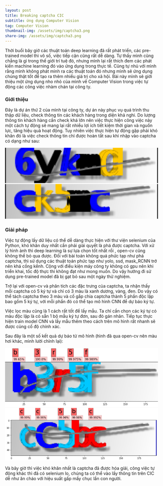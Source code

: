 ```yaml
---
layout: post
title: Breaking captcha CIC
subtitle: ứng dụng Computer Vision
tag: Computer Vision
thumbnail-img: /assets/img/captcha3.png
share-img: /assets/img/captcha3.png
---
```




Thời buổi bây giờ các thuật toán deep learning đã rất phát triển, các pre-trained model thì vô số, việc tiếp cận cũng rất dễ dàng. Tự thấy mình cũng chẳng là gì trong thế giới trí tuệ đó, nhưng mình lại rất thích đem các phát kiến machine learning đó vào ứng dụng trong thực tế. Cũng tự nhủ với mình rằng mình không phát minh ra các thuật toán đó nhưng mình sẽ ứng dụng chúng thật tốt để tạo ra thêm nhiều giá trị cho xã hội. Bài này mình sẽ giới thiệu một ứng dụng nho nhỏ của mình về Computer Vision trong việc tự động các công việc nhàm chán tại công ty.

### Giới thiệu  
Đây là dự án thứ 2 của mình tại công ty, dự án này phục vụ quá trình thu thập dữ liệu, check thông tin các khách hàng trong diện khả nghi. Do lượng thông tin khách hàng cần check khá lớn nên việc thực hiện công việc này một cách tự động sẽ mang lại rất nhiều lợi ích tiết kiệm thời gian và nguồn lực, tăng hiệu quả hoạt động.
Tuy nhiên việc thực hiện tự động gặp phải khó khăn đó là việc check thông tin chỉ được hoàn tất sau khi nhập vào captcha có dạng như sau: 

<img src="/assets/img/captcha0.png" width="700" />

<img src="/assets/img/captcha1.png" width="700" />


### Giải pháp

Việc tự động lấy dữ liệu có thể dễ dàng thực hiện với thư viện selenium của Python, khó khăn duy nhất cần phải giải quyết là phá được captcha.
Với xử lý hình ảnh thì deep learning là sự lựa chọn tốt nhất rồi , open-cv cũng không thể bỏ qua được. Đối với bài toán không quá phức tạp như phá captcha, thì sử dụng các thuật toán phức tạp như yolo, ssd, mask_RCNN trở nên khá cồng kềnh.  Cộng với điều kiện máy công ty không có gpu nên khi triển khai, tốc độ thực thi không đạt như mong muốn. Do vậy hướng đi sử dụng pre-trained model đã bị gạt bỏ sau một ngày thử nghiệm. 

Trở lại với open-cv và phân tích các đặc trưng của captcha, ta nhận thấy mỗi captcha có 5 ký tự và chỉ có 3 màu là xanh dương, vàng, đen. Do vậy có thể tách captcha theo 3 màu và cố gắp chia captcha thành 5 phần độc lập bao gồm 5 ký tự, với mỗi phần đó có thể tạo mô hình CNN để dự báo ký tự. 

Việc lọc màu cũng là 1 cách rất tốt để lấy mẫu. Ta chỉ cần chọn các ký tự có màu độc lập là có sẵn 1 bộ mẫu ký tự đơn, sau đó gán nhãn. Tiếp tục thực hiện train model CNN và lấy mẫu thêm theo cách trên mô hình rất nhanh sẽ được củng cố độ chính xác. 

Sau đây là một số kết quả dự báo từ mô hình (hình đã qua open-cv nên màu hơi khác, mình lười chỉnh lại): 

<img src="/assets/img/captcha2.png" width="700" />

<img src="/assets/img/captcha3.png" width="700" />

Và bây giờ thì việc khó khăn nhất là captcha đã được hóa giải, công việc tự động khác thì đã có selenium lo, chúng ta có thể vào lấy thông tin trên CIC dễ như ăn cháo với hiệu suất gấp mấy chục lần con người. 
